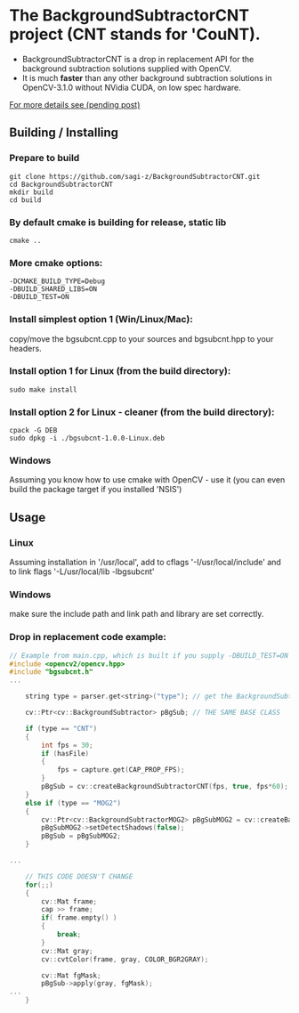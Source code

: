 # The BackgroundSubtractorCNT project (CNT stands for 'CouNT).

* BackgroundSubtractorCNT is a drop in replacement API for the background subtraction solutions supplied with OpenCV.
* It is much **faster** than any other background subtraction solutions in OpenCV-3.1.0 without NVidia CUDA, on low spec hardware.

[For more details see (pending post)](https://www.theimpossiblecode.com/blog/upcoming-posts "the impossible code")

## Building / Installing
### Prepare to build
```
git clone https://github.com/sagi-z/BackgroundSubtractorCNT.git
cd BackgroundSubtractorCNT
mkdir build
cd build
```

### By default cmake is building for release, static lib
```
cmake ..
```

### More cmake options:
```
-DCMAKE_BUILD_TYPE=Debug
-DBUILD_SHARED_LIBS=ON
-DBUILD_TEST=ON
```

### Install simplest option 1 (Win/Linux/Mac):
copy/move the bgsubcnt.cpp to your sources and bgsubcnt.hpp to your headers.

### Install option 1 for Linux (from the build directory):
```
sudo make install
```

### Install option 2 for Linux - cleaner (from the build directory):
```
cpack -G DEB
sudo dpkg -i ./bgsubcnt-1.0.0-Linux.deb
```

### Windows
Assuming you know how to use cmake with OpenCV - use it (you can even build the package target if you installed 'NSIS')

## Usage

### Linux
Assuming installation in '/usr/local', add to cflags '-I/usr/local/include' and to link flags '-L/usr/local/lib -lbgsubcnt'

### Windows
make sure the include path and link path and library are set correctly.

### Drop in replacement code example:
```C++
// Example from main.cpp, which is built if you supply -DBUILD_TEST=ON to cmake
#include <opencv2/opencv.hpp>
#include "bgsubcnt.h"
...

    string type = parser.get<string>("type"); // get the BackgroundSubtractor type somehow

    cv::Ptr<cv::BackgroundSubtractor> pBgSub; // THE SAME BASE CLASS

    if (type == "CNT")
    {
        int fps = 30;
        if (hasFile)
        {
            fps = capture.get(CAP_PROP_FPS);
        }
        pBgSub = cv::createBackgroundSubtractorCNT(fps, true, fps*60);
    }
    else if (type == "MOG2")
    {
        cv::Ptr<cv::BackgroundSubtractorMOG2> pBgSubMOG2 = cv::createBackgroundSubtractorMOG2();
        pBgSubMOG2->setDetectShadows(false);
        pBgSub = pBgSubMOG2;
    }

...

    // THIS CODE DOESN'T CHANGE
    for(;;)
    {
        cv::Mat frame;
        cap >> frame;
        if( frame.empty() )
        {
            break;
        }
        cv::Mat gray;
        cv::cvtColor(frame, gray, COLOR_BGR2GRAY);

        cv::Mat fgMask;
        pBgSub->apply(gray, fgMask);
...
    }
```
